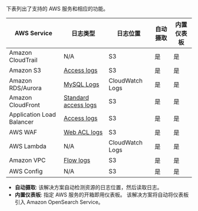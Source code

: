 下表列出了支持的 AWS 服务和相应的功能。

| AWS Service | 日志类型 | 日志位置 | 自动摄取 | 内置仪表板 |
| ----------- | -------- |------------------ |  ---------- |  ---------- |
| Amazon CloudTrail | N/A | S3 | 是 | 是 |
| Amazon S3 | [Access logs](https://docs.aws.amazon.com/AmazonS3/latest/userguide/ServerLogs.html) | S3 | 是 | 是 |
| Amazon RDS/Aurora | [MySQL Logs](https://docs.aws.amazon.com/AmazonRDS/latest/UserGuide/USER_LogAccess.MySQL.LogFileSize.html) | CloudWatch Logs | 是 | 是 |
| Amazon CloudFront | [Standard access logs](https://docs.aws.amazon.com/AmazonCloudFront/latest/DeveloperGuide/AccessLogs.html) | S3 | 是 | 是 |
| Application Load Balancer | [Access logs](https://docs.aws.amazon.com/elasticloadbalancing/latest/application/load-balancer-access-logs.html) | S3 | 是 | 是 |
| AWS WAF | [Web ACL logs](https://docs.aws.amazon.com/waf/latest/developerguide/logging.html) | S3 | 是 | 是 |
| AWS Lambda | N/A | CloudWatch Logs | 是 | 是 |
| Amazon VPC | [Flow logs](https://docs.aws.amazon.com/vpc/latest/userguide/flow-logs.html) | S3 | 是 | 是 |
| AWS Config | N/A | S3 | 是 | 是 |

* **自动摄取**: 该解决方案自动检测资源的日志位置，然后读取日志。
* **内置仪表板**: 指定 AWS 服务的开箱即用仪表板。 该解决方案将自动将仪表板引入 Amazon OpenSearch Service。